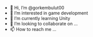 - 👋 Hi, I’m @gorkembulut00
- 👀 I’m interested in game development
- 🌱 I’m currently learning Unity
- 💞️ I’m looking to collaborate on ...
- 📫 How to reach me ...

<!---
gorkembulut00/gorkembulut00 is a ✨ special ✨ repository because its `README.md` (this file) appears on your GitHub profile.
You can click the Preview link to take a look at your changes.
--->
